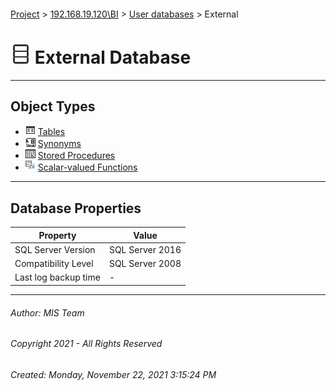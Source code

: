 #### 

[Project](../../../index.md) > [192.168.19.120\\BI](../../index.md) > [User databases](../index.md) > External

# ![Database](../../../Images/ntDatabase.png) External Database

---

## <a name="#objecttypes"></a>Object Types

* ![Tables](../../../Images/Table.png) [Tables](Tables/Tables.md)
* ![Synonyms](../../../Images/Synonym.png) [Synonyms](Synonyms/Synonyms.md)
* ![Stored Procedures](../../../Images/StoredProcedure.png) [Stored Procedures](Programmability/Stored_Procedures/Stored_Procedures.md)
* ![Scalar-valued Functions](../../../Images/Function_Scalar.png) [Scalar-valued Functions](Programmability/Functions/Scalar-valued_Functions/Scalar-valued_Functions.md)


---

## <a name="#dbproperties"></a>Database Properties

| Property | Value |
|---|---|
| SQL Server Version | SQL Server 2016 |
| Compatibility Level | SQL Server 2008 |
| Last log backup time | - |


---

###### Author:  MIS Team

###### Copyright 2021 - All Rights Reserved

###### Created: Monday, November 22, 2021 3:15:24 PM

